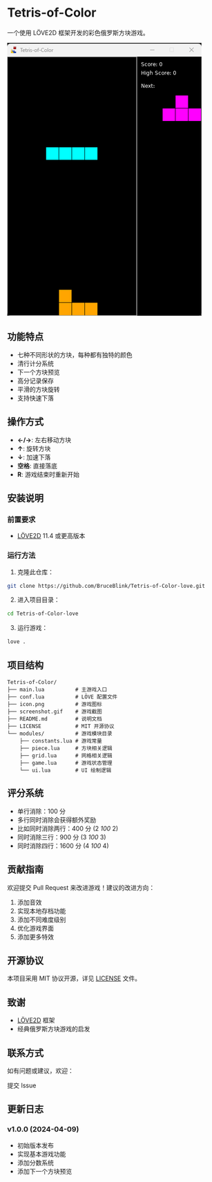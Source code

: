 # Tetris-of-Color

一个使用 LÖVE2D 框架开发的彩色俄罗斯方块游戏。

![游戏截图](screenshot.gif)

## 功能特点

- 七种不同形状的方块，每种都有独特的颜色
- 清行计分系统
- 下一个方块预览
- 高分记录保存
- 平滑的方块旋转
- 支持快速下落

## 操作方式

- **←/→**: 左右移动方块
- **↑**: 旋转方块
- **↓**: 加速下落
- **空格**: 直接落底
- **R**: 游戏结束时重新开始

## 安装说明

### 前置要求

- [LÖVE2D](https://love2d.org/) 11.4 或更高版本

### 运行方法

1. 克隆此仓库：

```bash
git clone https://github.com/BruceBlink/Tetris-of-Color-love.git
```

2. 进入项目目录：

```bash
cd Tetris-of-Color-love
```

3. 运行游戏：

```bash
love .
```

## 项目结构

```text
Tetris-of-Color/
├── main.lua          # 主游戏入口
├── conf.lua          # LÖVE 配置文件
├── icon.png          # 游戏图标
├── screenshot.gif    # 游戏截图
├── README.md         # 说明文档
├── LICENSE           # MIT 开源协议
└── modules/          # 游戏模块目录
    ├── constants.lua # 游戏常量
    ├── piece.lua     # 方块相关逻辑
    ├── grid.lua      # 网格相关逻辑
    ├── game.lua      # 游戏状态管理
    └── ui.lua        # UI 绘制逻辑
```

## 评分系统

- 单行消除：100 分
- 多行同时消除会获得额外奖励
- 比如同时消除两行：400 分 (2 _100_ 2)
- 同时消除三行：900 分 (3 _100_ 3)
- 同时消除四行：1600 分 (4 _100_ 4)

## 贡献指南

欢迎提交 Pull Request 来改进游戏！建议的改进方向：

1. 添加音效
2. 实现本地存档功能
3. 添加不同难度级别
4. 优化游戏界面
5. 添加更多特效

## 开源协议

本项目采用 MIT 协议开源，详见 [LICENSE](LICENSE) 文件。

## 致谢

- [LÖVE2D](https://love2d.org/) 框架
- 经典俄罗斯方块游戏的启发

## 联系方式

如有问题或建议，欢迎：

提交 Issue

## 更新日志

### v1.0.0 (2024-04-09)

- 初始版本发布
- 实现基本游戏功能
- 添加分数系统
- 添加下一个方块预览
